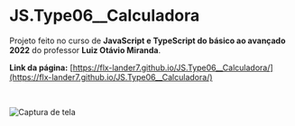 # JS.Type06__Calculadora

Projeto feito no curso de __JavaScript e TypeScript do básico ao avançado 2022__ do professor __Luiz Otávio Miranda__.

__Link da página:__ [https://flx-lander7.github.io/JS.Type06__Calculadora/](https://flx-lander7.github.io/JS.Type06__Calculadora/)

<br>

![Captura de tela](https://raw.githubusercontent.com/flx-lander7/JS.Type06__Calculadora/main/capturaDeTela-JS.Type06__Calculadora.png)
